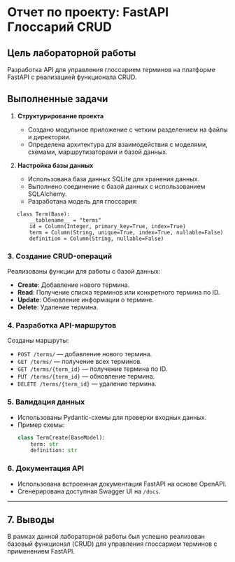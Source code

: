 # Отчет по проекту: FastAPI Глоссарий CRUD

## Цель лабораторной работы
Разработка API для управления глоссарием терминов на платформе FastAPI с реализацией функционала CRUD.

## Выполненные задачи

1. **Структурирование проекта**
   - Создано модульное приложение с четким разделением на файлы и директории.
   - Определена архитектура для взаимодействия с моделями, схемами, маршрутизаторами и базой данных.

2. **Настройка базы данных**
   - Использована база данных SQLite для хранения данных.
   - Выполнено соединение с базой данных с использованием SQLAlchemy.
   - Разработана модель для глоссария:
```
   class Term(Base):
       __tablename__ = "terms"
       id = Column(Integer, primary_key=True, index=True)
       term = Column(String, unique=True, index=True, nullable=False)
       definition = Column(String, nullable=False)
```

### 3. Создание CRUD-операций
Реализованы функции для работы с базой данных:
- **Create**: Добавление нового термина.
- **Read**: Получение списка терминов или конкретного термина по ID.
- **Update**: Обновление информации о термине.
- **Delete**: Удаление термина.

### 4. Разработка API-маршрутов
Созданы маршруты:
- `POST /terms/` — добавление нового термина.
- `GET /terms/` — получение всех терминов.
- `GET /terms/{term_id}` — получение термина по ID.
- `PUT /terms/{term_id}` — обновление термина.
- `DELETE /terms/{term_id}` — удаление термина.

### 5. Валидация данных
- Использованы Pydantic-схемы для проверки входных данных.
- Пример схемы:
  ```python
  class TermCreate(BaseModel):
      term: str
      definition: str
  ```

### 6. Документация API
- Использована встроенная документация FastAPI на основе OpenAPI.
- Сгенерирована доступная Swagger UI на `/docs`.

---

## 7. Выводы
В рамках данной лабораторной работы был успешно реализован базовый функционал (CRUD) для управления глоссарием терминов с применением FastAPI.
